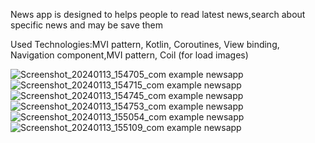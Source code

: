 News app is designed to helps people to read latest news,search about specific news and may be save them     

Used Technologies:MVI pattern, Kotlin, Coroutines, View binding, Navigation component,MVI pattern, Coil (for load images)

![Screenshot_20240113_154705_com example newsapp](https://github.com/omar7311/News-App/assets/62680716/0c0b3b40-2778-4c41-8838-533210e56899)
![Screenshot_20240113_154715_com example newsapp](https://github.com/omar7311/News-App/assets/62680716/c9e443fa-091f-4d2c-a58a-174669784894)
![Screenshot_20240113_154745_com example newsapp](https://github.com/omar7311/News-App/assets/62680716/0b964818-ea6b-4ab6-a92a-7406fdaa48e6)
![Screenshot_20240113_154753_com example newsapp](https://github.com/omar7311/News-App/assets/62680716/990286a3-6ad1-4b65-b563-0907d6fd73c3)
![Screenshot_20240113_155054_com example newsapp](https://github.com/omar7311/News-App/assets/62680716/c30bd690-d863-4afe-aece-b0ae76c21808)
![Screenshot_20240113_155109_com example newsapp](https://github.com/omar7311/News-App/assets/62680716/e965190c-2343-4131-85c3-96e615054b22)


